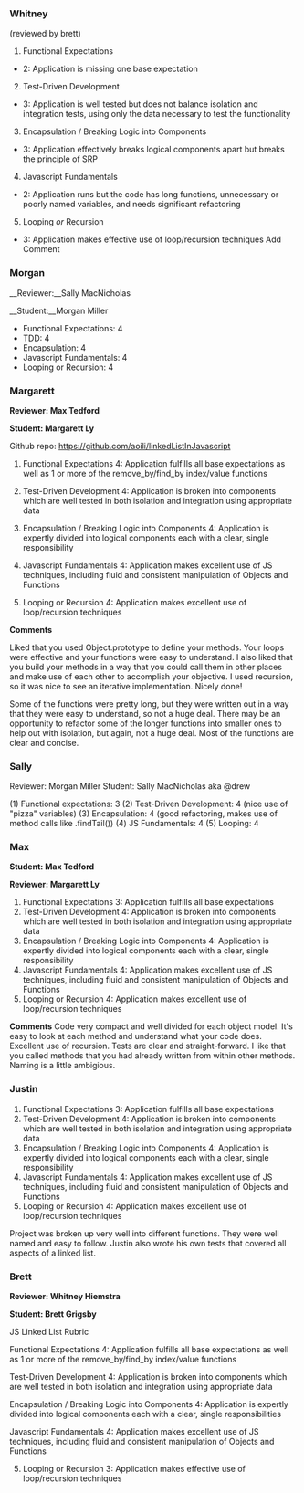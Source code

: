 ### Whitney

(reviewed by brett)

1. Functional Expectations
* 2: Application is missing one base expectation
2. Test-Driven Development
* 3: Application is well tested but does not balance isolation and integration tests, using only the data necessary to test the functionality
3. Encapsulation / Breaking Logic into Components
* 3: Application effectively breaks logical components apart but breaks the principle of SRP
4. Javascript Fundamentals
* 2:  Application runs but the code has long functions, unnecessary or poorly named variables, and needs significant refactoring
5. Looping *or* Recursion
* 3: Application makes effective use of loop/recursion techniques
Add Comment

### Morgan

__Reviewer:__Sally MacNicholas

__Student:__Morgan Miller

* Functional Expectations: 4
* TDD: 4
* Encapsulation: 4
* Javascript Fundamentals: 4
* Looping or Recursion: 4

### Margarett

__Reviewer: Max Tedford__

__Student: Margarett Ly__

Github repo: https://github.com/aoili/linkedListInJavascript

1. Functional Expectations
4: Application fulfills all base expectations as well as 1 or more of the remove_by/find_by index/value functions

2. Test-Driven Development
4: Application is broken into components which are well tested in both isolation and integration using appropriate data

3. Encapsulation / Breaking Logic into Components
4: Application is expertly divided into logical components each with a clear, single responsibility

4. Javascript Fundamentals
4: Application makes excellent use of JS techniques, including fluid and consistent manipulation of Objects and Functions

5. Looping or Recursion
4: Application makes excellent use of loop/recursion techniques

__Comments__

Liked that you used Object.prototype to define your methods. Your loops were effective and your functions were easy
to understand. I also liked that you build your methods in a way that you could call them in other places and make
use of each other to accomplish your objective. I used recursion, so it was nice to see an iterative implementation.
Nicely done!

Some of the functions were pretty long, but they were written out in a way that they were easy to understand, so not
a huge deal. There may be an opportunity to refactor some of the longer functions into smaller ones to help out
with isolation, but again, not a huge deal. Most of the functions are clear and concise.

### Sally

Reviewer: Morgan Miller
Student: Sally MacNicholas aka @drew

(1) Functional expectations: 3
(2) Test-Driven Development: 4 (nice use of "pizza" variables)
(3) Encapsulation: 4 (good refactoring, makes use of method calls like .findTail())
(4) JS Fundamentals: 4
(5) Looping: 4

### Max

__Student: Max Tedford__

__Reviewer: Margarett Ly__

1. Functional Expectations
3: Application fulfills all base expectations
2. Test-Driven Development
4: Application is broken into components which are well tested in both isolation and integration using appropriate data
3. Encapsulation / Breaking Logic into Components
4: Application is expertly divided into logical components each with a clear, single responsibility
4. Javascript Fundamentals
4: Application makes excellent use of JS techniques, including fluid and consistent manipulation of Objects and Functions
5. Looping or Recursion
4: Application makes excellent use of loop/recursion techniques

__Comments__
Code very compact and well divided for each object model. It's easy to look at each method and understand what your code does. Excellent use of recursion. Tests are clear and straight-forward. I like that you called methods that you had already written from within other methods.
Naming is a little ambigious.

### Justin

1. Functional Expectations
3: Application fulfills all base expectations
2. Test-Driven Development
4: Application is broken into components which are well tested in both isolation and integration using appropriate data
3. Encapsulation / Breaking Logic into Components
4: Application is expertly divided into logical components each with a clear, single responsibility
4. Javascript Fundamentals
4: Application makes excellent use of JS techniques, including fluid and consistent manipulation of Objects and Functions
5. Looping or Recursion
4: Application makes excellent use of loop/recursion techniques

Project was broken up very well into different functions. They were well named and easy to follow. Justin also wrote his own tests that covered all aspects of a linked list.

### Brett

__Reviewer: Whitney Hiemstra__

__Student: Brett Grigsby__

JS Linked List Rubric

Functional Expectations
  4: Application fulfills all base expectations as well as 1 or more of the remove_by/find_by index/value functions

Test-Driven Development
  4: Application is broken into components which are well tested in both isolation and integration using appropriate data

Encapsulation / Breaking Logic into Components
  4: Application is expertly divided into logical components each with a clear, single responsibilities

Javascript Fundamentals
  4: Application makes excellent use of JS techniques, including fluid and consistent manipulation of Objects and Functions

5. Looping or Recursion
  3: Application makes effective use of loop/recursion techniques
